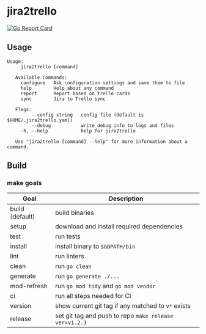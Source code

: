 # jira2trello
[![Go Report Card](https://goreportcard.com/badge/github.com/Brialius/jira2trello)](https://goreportcard.com/report/github.com/Brialius/jira2trello)

## Usage
```
Usage:
     jira2trello [command]
   
   Available Commands:
     configure   Ask configuration settings and save them to file
     help        Help about any command
     report      Report based on trello cards
     sync        Jira to Trello sync
   
   Flags:
         --config string   config file (default is $HOME/.jira2trello.yaml)
         --debug           write debug info to logs and files
     -h, --help            help for jira2trello
   
   Use "jira2trello [command] --help" for more information about a command.   
```

## Build
### make goals
|Goal|Description|
|----|-----------|
|build (default)|build binaries|
|setup|download and install required dependencies|
|test|run tests|
|install|install binary to `$GOPATH/bin`|
|lint|run linters|
|clean|run `go clean`|
|generate|run `go generate ./...`|
|mod-refresh|run `go mod tidy` and `go mod vendor`|
|ci|run all steps needed for CI|
|version|show current git tag if any matched to `v*` exists|
|release|set git tag and push to repo `make release ver=v1.2.3`|
